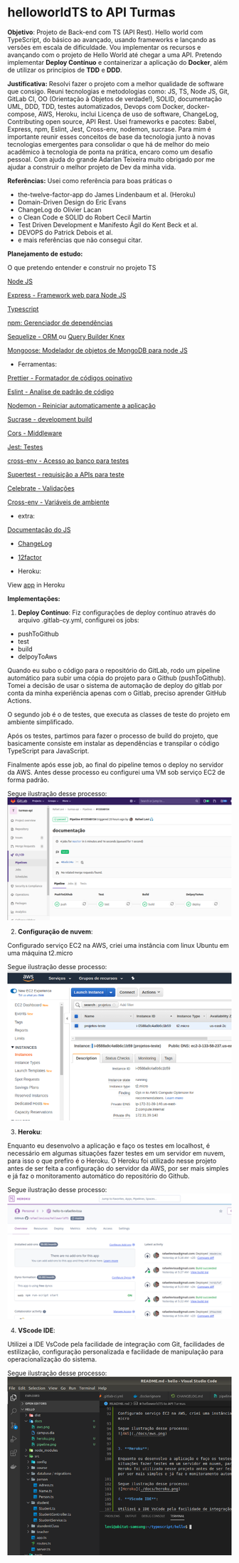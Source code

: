 # helloworldTS to API Turmas

**Objetivo**: 
Projeto de Back-end com TS (API Rest). Hello world com TypeScript, do básico ao avançado, usando frameworks e lançando as versões em escala de dificuldade. Vou implementar os recursos e avançando com o projeto de Hello World até chegar a uma API. Pretendo implementar **Deploy Contínuo** e containerizar a aplicação do **Docker**, além de utilizar os princípios de **TDD** e **DDD**.

**Justificativa:** 
Resolvi fazer o projeto com a melhor qualidade de software que consigo. Reuni tecnologias e metodologias como: JS, TS, Node JS, Git, GitLab CI, OO (Orientação à Objetos de verdade!), SOLID, documentação UML, DDD, TDD, testes automatizados, Devops com Docker, docker-compose, AWS, Heroku, inclui Licença de uso de software, ChangeLog, Contributing open source, API Rest. Usei frameworks e pacotes: Babel, Express, npm, Eslint, Jest, Cross-env, nodemon, sucrase. Para mim é importante reunir esses conceitos de base da tecnologia junto à novas tecnologias emergentes para consolidar o que há de melhor do meio acadêmico à tecnologia de ponta na prática, encaro como um desafio pessoal. Com ajuda do grande Adarlan Teixeira muito obrigado por me ajudar a construir o melhor projeto de Dev da minha vida. 

**Referências:**
Usei como referência para boas práticas o 
- the-twelve-factor-app do James Lindenbaum et al. (Heroku)
- Domain-Driven Design do Eric Evans
- ChangeLog do Olivier Lacan
- o Clean Code e SOLID do Robert Cecil Martin 
- Test Driven Development e Manifesto Ágil do Kent Beck et al. 
- DEVOPS do Patrick Debois et al. 
- e mais referências que não consegui citar. 

**Planejamento de estudo:**

O que pretendo entender e construir no projeto TS

[Node JS](https://nodejs.org/en/)

[Express - Framework web para Node JS](https://expressjs.com/)

[Typescript](https://www.typescriptlang.org/index.html)

[npm: Gerenciador de dependências](https://www.npmjs.com/)

[Sequelize - ORM ](https://sequelize.org/) ou [Query Builder Knex](http://knexjs.org/)

[Mongoose: Modelador de objetos de MongoDB para node JS](https://mongoosejs.com/)

* Ferramentas:

[Prettier - Formatador de códigos opinativo](https://prettier.io/)

[Eslint - Analise de padrão de código](https://eslint.org/)

[Nodemon - Reiniciar automaticamente a aplicação](https://www.npmjs.com/package/nodemon)

[Sucrase - development build](https://www.npmjs.com/package/sucrase)

[Cors - Middleware](https://www.npmjs.com/package/cors)

[Jest: Testes](https://jestjs.io/)

[cross-env - Acesso ao banco para testes](https://www.npmjs.com/package/cross-env)

[Supertest - requisição a APIs para teste](https://www.npmjs.com/package/supertest)

[Celebrate - Validações](https://www.npmjs.com/package/celebrate)

[Cross-env - Variáveis de ambiente](https://www.npmjs.com/package/cross-env)

* extra:

[Documentação do JS](https://devdocs.io/javascript/)

* [ChangeLog](https://keepachangelog.com/pt-BR/1.0.0/)


* [12factor](https://12factor.net/pt_br/)

* Heroku:

View [app](https://hello-ts-rafaellevissa.herokuapp.com/) in Heroku

**Implementações:**

1. **Deploy Contínuo**: Fiz configurações de deploy contínuo através do arquivo .gitlab-cy.yml, configurei os jobs: 

  - pushToGithub
  - test
  - build
  - delpoyToAws

Quando eu subo o código para o repositório do GitLab, rodo um pipeline automático para subir uma cópia do projeto para o Github (pushToGithub). Tomei a decisão de usar o sistema de automação de deploy do gitlab por conta da minha experiência apenas com o Gitlab, preciso aprender GitHub Actions.

O segundo job é o de testes, que executa as classes de teste do projeto em ambiente simplificado.

Após os testes, partimos para fazer o processo de build do projeto, que basicamente consiste em instalar as dependências e transpilar o código TypeScript para JavaScript.

Finalmente após esse job, ao final do pipeline temos o deploy no servidor da AWS. Antes desse processo eu configurei uma VM sob serviço EC2 de forma padrão.

Segue ilustração desse processo:
![Pipeline](./docs/pipeline.png)

2. **Configuração de nuvem**:

Configurado serviço EC2 na AWS, criei uma instância com linux Ubuntu em uma máquina t2.micro

Segue ilustração desse processo:
![AWS](./docs/aws.png)


3. **Heroku**:

Enquanto eu desenvolvo a aplicação e faço os testes em localhost, é necessário em algumas situações fazer testes em um servidor em nuvem, para isso o que prefiro é o Heroku. O Heroku foi utilizado nesse projeto antes de ser feita a configuração do servidor da AWS, por ser mais simples e já faz o monitoramento automático do repositório do Github.

Segue ilustração desse processo:
![Heroku](./docs/heroku.png)

4. **VScode IDE**:

Utilizei a IDE VsCode pela facilidade de integração com Git, facilidades de estilização, configuração personalizada e facilidade de manipulação para operacionalização do sistema.

Segue ilustração desse processo:
![VScode](./docs/vscode.png)
